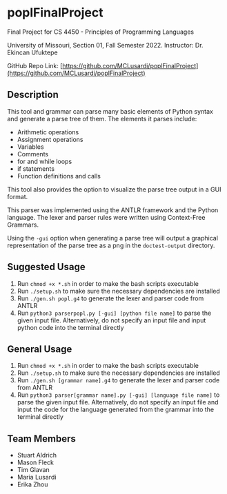 # poplFinalProject
Final Project for CS 4450 - Principles of Programming Languages

University of Missouri, Section 01, Fall Semester 2022. Instructor: Dr. Ekincan Ufuktepe

GitHub Repo Link: [https://github.com/MCLusardi/poplFinalProject](https://github.com/MCLusardi/poplFinalProject)

## Description
This tool and grammar can parse many basic elements of Python syntax and generate a parse tree of them. The elements it parses include:
- Arithmetic operations
- Assignment operations
- Variables
- Comments
- for and while loops
- if statements
- Function definitions and calls

This tool also provides the option to visualize the parse tree output in a GUI format.

This parser was implemented using the ANTLR framework and the Python language. The lexer and parser rules were written using Context-Free Grammars.

Using the `-gui` option when generating a parse tree will output a graphical representation of the parse tree as a png in the `doctest-output` directory.

## Suggested Usage
1. Run `chmod +x *.sh` in order to make the bash scripts executable
2. Run `./setup.sh` to make sure the necessary dependencies are installed
3. Run `./gen.sh popl.g4` to generate the lexer and parser code from ANTLR
4. Run `python3 parserpopl.py [-gui] [python file name]` to parse the given input file. Alternatively, do not specify an input file and input python code into the terminal directly

## General Usage
1. Run `chmod +x *.sh` in order to make the bash scripts executable
2. Run `./setup.sh` to make sure the necessary dependencies are installed
3. Run `./gen.sh [grammar name].g4` to generate the lexer and parser code from ANTLR
4. Run `python3 parser[grammar name].py [-gui] [language file name]` to parse the given input file. Alternatively, do not specify an input file and input the code for the language generated from the grammar into the terminal directly

## Team Members
- Stuart Aldrich
- Mason Fleck
- Tim Glavan
- Maria Lusardi
- Erika Zhou
